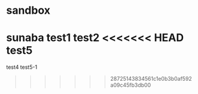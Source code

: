 sandbox
=======

sunaba
test1
test2
<<<<<<< HEAD
test5
=======
test4
test5-1
>>>>>>> 28725143834561c1e0b3b0af592a09c45fb3db00
